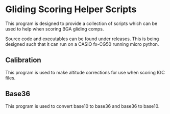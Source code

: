 # Gliding Scoring Helper Scripts
This program is designed to provide a collection of scripts which can be used to help when scoring BGA gliding comps.

Source code and executables can be found under releases. This is being designed such that it can run on a CASIO fx-CG50 running micro python.

## Calibration
This program is used to make altitude corrections for use when scoring IGC files.

## Base36
This program is used to convert base10 to base36 and base36 to base10.
